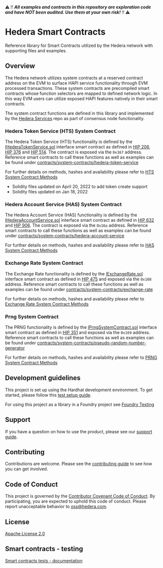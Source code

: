 :warning: :bangbang: ***All examples and contracts in this repository are exploration code and have NOT been audited. Use them at your own risk!*** :bangbang: :warning:

# Hedera Smart Contracts

Reference library for Smart Contracts utilized by the Hedera network with supporting files and examples.

## Overview

The Hedera network utilizes system contracts at a reserved contract address on the EVM to surface HAPI service functionality through EVM processed transactions.
These system contracts are precompiled smart contracts whose function selectors are mapped to defined network logic.
In this way EVM users can utilize exposed HAPI features natively in their smart contracts.

The system contract functions are defined in this library and implemented by the [Hedera Services](https://github.com/hashgraph/hedera-services) repo as part of consensus node functionality.

### Hedera Token Service (HTS) System Contract

The Hedera Token Service (HTS) functionality is defined by the [IHederaTokenService.sol](contracts/hedera-token-service/IHederaTokenService.sol) interface smart contract as defined in [HIP 206](https://hips.hedera.com/hip/hip-206), [HIP 376](https://hips.hedera.com/hip/hip-376) and [HIP 514](https://hips.hedera.com/hip/hip-514). The contract is exposed via the `0x167` address.
Reference smart contracts to call these functions as well as examples can be found under [contracts/system-contracts/hedera-token-service](contracts/hedera-token-service)

For further details on methods, hashes and availability please refer to [HTS System Contract Methods](contracts/hedera-token-service/README.md)

- Solidity files updated on April 20, 2022 to add token create support
- Solidity files updated on Jan 18, 2022

### Hedera Account Service (HAS) System Contract

The Hedera Account Service (HAS) functionality is defined by the [IHederaAccountService.sol](contracts/hedera-account-service/IHederaAccountService.sol) interface smart contract as defined in [HIP 632](https://hips.hedera.com/hip/hip-632) and [HIP 906](https://hips.hedera.com/hip/hip-906). The contract is exposed via the `0x16a` address.
Reference smart contracts to call these functions as well as examples can be found under [contracts/system-contracts/hedera-account-service](contracts/hedera-account-service)

For further details on methods, hashes and availability please refer to [HAS System Contract Methods](contracts/hedera-account-service/README.md)

### Exchange Rate System Contract

The Exchange Rate functionality is defined by the [IExchangeRate.sol](contracts/exchange-rate/IExchangeRate.sol) interface smart contract as defined in [HIP 475](https://hips.hedera.com/hip/hip-475) and exposed via the `0x168` address.
Reference smart contracts to call these functions as well as examples can be found under [contracts/system-contracts/exchange-rate](contracts/exchange-rate)

For further details on methods, hashes and availability please refer to [Exchange Rate System Contract Methods](contracts/exchange-rate/README.md)

### Prng System Contract

The PRNG functionality is defined by the [IPrngSystemContract.sol](contracts/pseudo-random-number-generator/IPrngSystemContract.sol) interface smart contract as defined in [HIP 351](https://hips.hedera.com/hip/hip-351) and exposed via the `0x169` address.
Reference smart contracts to call these functions as well as examples can be found under [contracts/system-contracts/pseudo-random-number-generator](contracts/pseudo-random-number-generator)

For further details on methods, hashes and availability please refer to [PRNG System Contract Methods](contracts/pseudo-random-number-generator/README.md)

## Development guidelines

This project is set up using the Hardhat development environment. To get started, please follow this [test setup guide](./TEST_SETUP.md).

For using this project as a library in a Foundry project see [Foundry Testing](FOUNDRY_TESTING.md)

## Support

If you have a question on how to use the product, please see our
[support guide](https://github.com/hashgraph/.github/blob/main/SUPPORT.md).

## Contributing

Contributions are welcome. Please see the
[contributing guide](https://github.com/hashgraph/.github/blob/main/CONTRIBUTING.md)
to see how you can get involved.

## Code of Conduct

This project is governed by the
[Contributor Covenant Code of Conduct](https://github.com/hashgraph/.github/blob/main/CODE_OF_CONDUCT.md). By
participating, you are expected to uphold this code of conduct. Please report unacceptable behavior
to [oss@hedera.com](mailto:oss@hedera.com).

## License

[Apache License 2.0](LICENSE)

## Smart contracts - testing

[Smart contracts tests - documentation](https://raw.githubusercontent.com/hashgraph/hedera-smart-contracts/main/test/README.md)
